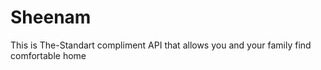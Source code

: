 # Sheenam
This is The-Standart compliment API that allows you and your family find comfortable home
